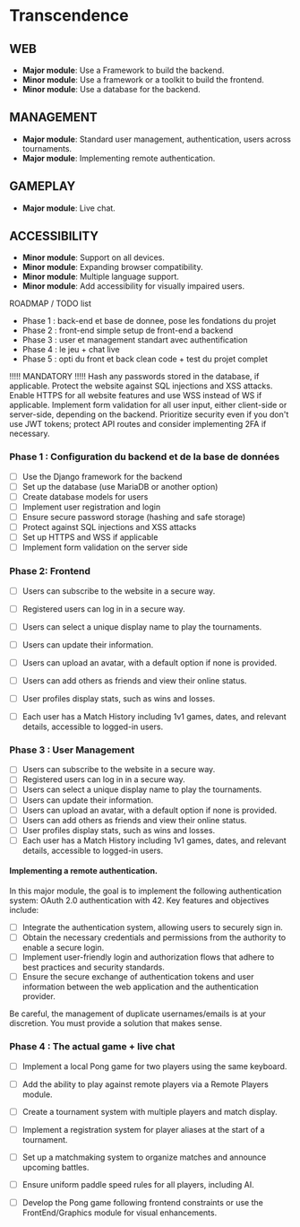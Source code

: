 # Transcendence
## WEB

- **Major module**: Use a Framework to build the backend.
- **Minor module**: Use a framework or a toolkit to build the frontend.
- **Minor module**: Use a database for the backend.

## MANAGEMENT

- **Major module**: Standard user management, authentication, users across tournaments.
- **Major module**: Implementing remote authentication.

## GAMEPLAY

- **Major module**: Live chat.

## ACCESSIBILITY

- **Minor module**: Support on all devices.
- **Minor module**: Expanding browser compatibility.
- **Minor module**: Multiple language support.
- **Minor module**: Add accessibility for visually impaired users.       


ROADMAP / TODO list 

- Phase 1 : back-end et base de donnee, pose les fondations du projet
- Phase 2 : front-end simple setup de front-end a backend
- Phase 3 : user et management standart avec authentification
- Phase 4 : le jeu + chat live
- Phase 5 : opti du front et back clean code + test du projet complet

!!!!! MANDATORY !!!!!
Hash any passwords stored in the database, if applicable.
Protect the website against SQL injections and XSS attacks.
Enable HTTPS for all website features and use WSS instead of WS if applicable.
Implement form validation for all user input, either client-side or server-side, depending on the backend.
Prioritize security even if you don't use JWT tokens; protect API routes and consider implementing 2FA if necessary.



### Phase 1 : Configuration du backend et de la base de données

- [ ] Use the Django framework for the backend
- [ ] Set up the database (use MariaDB or another option)
- [ ] Create database models for users
- [ ] Implement user registration and login
- [ ] Ensure secure password storage (hashing and safe storage)
- [ ] Protect against SQL injections and XSS attacks
- [ ] Set up HTTPS and WSS if applicable
- [ ] Implement form validation on the server side

### Phase 2: Frontend

- [ ] Users can subscribe to the website in a secure way.
- [ ] Registered users can log in in a secure way.
- [ ] Users can select a unique display name to play the tournaments.
- [ ] Users can update their information.
- [ ] Users can upload an avatar, with a default option if none is provided.
- [ ] Users can add others as friends and view their online status.
- [ ] User profiles display stats, such as wins and losses.
- [ ] Each user has a Match History including 1v1 games, dates, and relevant details, accessible to logged-in users.


### Phase 3 :  User Management

- [ ] Users can subscribe to the website in a secure way.
- [ ] Registered users can log in in a secure way.
- [ ] Users can select a unique display name to play the tournaments.
- [ ] Users can update their information.
- [ ] Users can upload an avatar, with a default option if none is provided.
- [ ] Users can add others as friends and view their online status.
- [ ] User profiles display stats, such as wins and losses.
- [ ] Each user has a Match History including 1v1 games, dates, and relevant details, accessible to logged-in users.

#### Implementing a remote authentication.
In this major module, the goal is to implement the following authentication system:
OAuth 2.0 authentication with 42. Key features and objectives include:

- [ ] Integrate the authentication system, allowing users to securely sign in.
- [ ] Obtain the necessary credentials and permissions from the authority to enable a secure login.
- [ ] Implement user-friendly login and authorization flows that adhere to best practices and security standards.
- [ ] Ensure the secure exchange of authentication tokens and user information between the web application and the authentication provider.

Be careful, the management of duplicate usernames/emails is at your discretion. You must provide a solution that makes sense.

### Phase 4 : The actual game + live chat 

- [ ] Implement a local Pong game for two players using the same keyboard.
- [ ] Add the ability to play against remote players via a Remote Players module.
- [ ] Create a tournament system with multiple players and match display.
- [ ] Implement a registration system for player aliases at the start of a tournament.
- [ ] Set up a matchmaking system to organize matches and announce upcoming battles.
- [ ] Ensure uniform paddle speed rules for all players, including AI.
- [ ] Develop the Pong game following frontend constraints or use the FrontEnd/Graphics module for visual enhancements.


